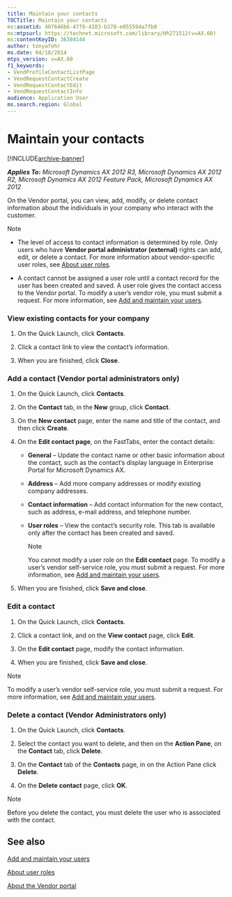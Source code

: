 ```yaml
---
title: Maintain your contacts
TOCTitle: Maintain your contacts
ms:assetid: 407646b6-47f8-4103-b378-e055594a7fb8
ms:mtpsurl: https://technet.microsoft.com/library/Hh271512(v=AX.60)
ms:contentKeyID: 36384144
author: tonyafehr
ms.date: 04/18/2014
mtps_version: v=AX.60
f1_keywords:
- VendProfileContactListPage
- VendRequestContactCreate
- VendRequestContactEdit
- VendRequestContactInfo
audience: Application User
ms.search.region: Global
---
```


# Maintain your contacts 


[!INCLUDE[archive-banner](includes/archive-banner.md)]


_**Applies To:** Microsoft Dynamics AX 2012 R3, Microsoft Dynamics AX 2012 R2, Microsoft Dynamics AX 2012 Feature Pack, Microsoft Dynamics AX 2012_

On the Vendor portal, you can view, add, modify, or delete contact information about the individuals in your company who interact with the customer.


> [!NOTE]
> <UL>
> <LI>
> <P>The level of access to contact information is determined by role. Only users who have <STRONG>Vendor portal administrator (external)</STRONG> rights can add, edit, or delete a contact. For more information about vendor-specific user roles, see <A href="about-user-roles.md">About user roles</A>.</P>
> <LI>
> <P>A contact cannot be assigned a user role until a contact record for the user has been created and saved. A user role gives the contact access to the Vendor portal. To modify a user’s vendor role, you must submit a request. For more information, see <A href="add-and-maintain-your-users.md">Add and maintain your users</A>.</P></LI></UL>



### View existing contacts for your company

1.  On the Quick Launch, click **Contacts**.

2.  Click a contact link to view the contact’s information.

3.  When you are finished, click **Close**.

### Add a contact (Vendor portal administrators only)

1.  On the Quick Launch, click **Contacts**.

2.  On the **Contact** tab, in the **New** group, click **Contact**.

3.  On the **New contact** page, enter the name and title of the contact, and then click **Create**.

4.  On the **Edit contact page**, on the FastTabs, enter the contact details:
    
      - **General** – Update the contact name or other basic information about the contact, such as the contact’s display language in Enterprise Portal for Microsoft Dynamics AX.
    
      - **Address** – Add more company addresses or modify existing company addresses.
    
      - **Contact information** – Add contact information for the new contact, such as address, e-mail address, and telephone number.
    
      - **User roles** – View the contact’s security role. This tab is available only after the contact has been created and saved.
        

        > [!NOTE]
        > <P>You cannot modify a user role on the <STRONG>Edit contact</STRONG> page. To modify a user’s vendor self-service role, you must submit a request. For more information, see <A href="add-and-maintain-your-users.md">Add and maintain your users</A>.</P>



5.  When you are finished, click **Save and close**.

### Edit a contact

1.  On the Quick Launch, click **Contacts**.

2.  Click a contact link, and on the **View contact** page, click **Edit**.

3.  On the **Edit contact** page, modify the contact information.

4.  When you are finished, click **Save and close**.


> [!NOTE]
> <P>To modify a user’s vendor self-service role, you must submit a request. For more information, see <A href="add-and-maintain-your-users.md">Add and maintain your users</A>.</P>



### Delete a contact (Vendor Administrators only)

1.  On the Quick Launch, click **Contacts**.

2.  Select the contact you want to delete, and then on the **Action Pane**, on the **Contact** tab, click **Delete**.

3.  On the **Contact** tab of the **Contacts** page, in on the Action Pane click **Delete**.

4.  On the **Delete contact** page, click **OK**.


> [!NOTE]
> <P>Before you delete the contact, you must delete the user who is associated with the contact.</P>



## See also

[Add and maintain your users](add-and-maintain-your-users.md)

[About user roles](about-user-roles.md)

[About the Vendor portal](about-the-vendor-portal.md)

  


